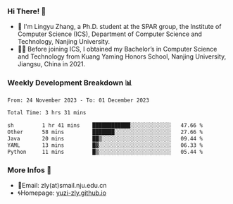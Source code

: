 ### Hi There! 👋 
- 🐳 I'm Lingyu Zhang, a Ph.D. student at the SPAR group, the Institute of Computer Science (ICS), Department of Computer Science and Technology, Nanjing University.
- 🧑‍🎓 Before joining ICS, I obtained my Bachelor’s in Computer Science and Technology from Kuang Yaming Honors School, Nanjing University, Jiangsu, China in 2021.

### Weekly Development Breakdown :bar_chart:

<!--START_SECTION:waka-->

```txt
From: 24 November 2023 - To: 01 December 2023

Total Time: 3 hrs 31 mins

sh         1 hr 41 mins    ████████████░░░░░░░░░░░░░   47.66 %
Other      58 mins         ███████░░░░░░░░░░░░░░░░░░   27.66 %
Java       20 mins         ██▒░░░░░░░░░░░░░░░░░░░░░░   09.44 %
YAML       13 mins         █▓░░░░░░░░░░░░░░░░░░░░░░░   06.33 %
Python     11 mins         █▒░░░░░░░░░░░░░░░░░░░░░░░   05.44 %
```

<!--END_SECTION:waka-->

<!--
### Github Contributions :octocat:

![](https://raw.githubusercontent.com/yuzi-zly/yuzi-zly/output/github-contribution-grid-snake.svg)              
-->

### More Infos 📖

- 📧Email: zly(at)smail.nju.edu.cn
- 🌀Homepage: [yuzi-zly.github.io](https://yuzi-zly.github.io/)
